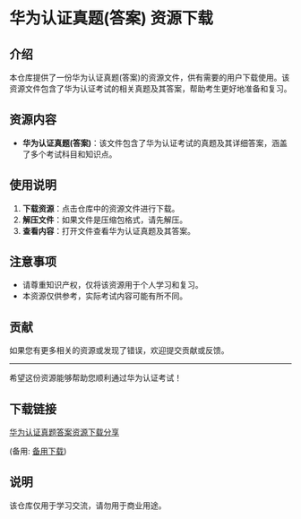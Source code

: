 # 华为认证真题(答案) 资源下载

## 介绍

本仓库提供了一份华为认证真题(答案)的资源文件，供有需要的用户下载使用。该资源文件包含了华为认证考试的相关真题及其答案，帮助考生更好地准备和复习。

## 资源内容

- **华为认证真题(答案)**：该文件包含了华为认证考试的真题及其详细答案，涵盖了多个考试科目和知识点。

## 使用说明

1. **下载资源**：点击仓库中的资源文件进行下载。
2. **解压文件**：如果文件是压缩包格式，请先解压。
3. **查看内容**：打开文件查看华为认证真题及其答案。

## 注意事项

- 请尊重知识产权，仅将该资源用于个人学习和复习。
- 本资源仅供参考，实际考试内容可能有所不同。

## 贡献

如果您有更多相关的资源或发现了错误，欢迎提交贡献或反馈。

---

希望这份资源能够帮助您顺利通过华为认证考试！

## 下载链接
[华为认证真题答案资源下载分享](https://pan.quark.cn/s/2528d19b235c) 

(备用: [备用下载](https://pan.baidu.com/s/1YV4xBxjk5bKtkPDY4f4xPw?pwd=1234))

## 说明

该仓库仅用于学习交流，请勿用于商业用途。
